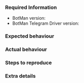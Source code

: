 <!-- If this is a feature request or idea, please remove all the text below this line before writing. -->

<!-- If this is a bug report or support request, please fill in the info below as accurately as you can. -->

### Required Information
<!-- Please enter exact version numbers, not just "latest" etc.! -->
- BotMan version:
- BotMan Telegram Driver version:

### Expected behaviour
<!-- What SHOULD be happening? -->

### Actual behaviour
<!-- What IS happening? -->

### Steps to reproduce
<!-- Explain how to reproduce the issue -->

### Extra details
<!-- Please post any extra details that might help solve the issue (e.g. logs) -->
